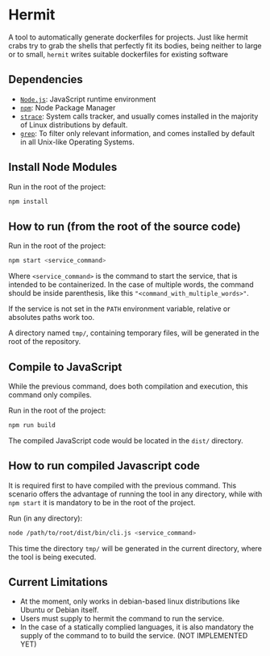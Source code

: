 # Hermit
A tool to automatically generate dockerfiles for projects. Just like hermit crabs try to grab the shells that perfectly fit its bodies, being neither to large or to small, `hermit` writes suitable dockerfiles for existing software

## Dependencies
  * [`Node.js`](https://nodejs.org/): JavaScript runtime environment
  * [`npm`](https://www.npmjs.com/get-npm): Node Package Manager
  * [`strace`](https://strace.io/): System calls tracker, and usually comes installed in the majority of Linux distributions by default.
  * [`grep`](): To filter only relevant information, and comes installed by default in all Unix-like Operating Systems.

## Install Node Modules
Run in the root of the project:
```bash
npm install
```

## How to run (from the root of the source code)
Run in the root of the project:
```bash
npm start <service_command>
```
Where `<service_command>` is the command to start the service, that is intended to be containerized. In the case of multiple words, the command should be inside parenthesis, like this `"<command_with_multiple_words>"`.

If the service is not set in the `PATH` environment variable, relative or absolutes paths work too.

A directory named `tmp/`, containing temporary files, will be generated in the root of the repository.

## Compile to JavaScript
While the previous command, does both compilation and execution, this command only compiles.

Run in the root of the project:
```bash
npm run build
```
The compiled JavaScript code would be located in the `dist/` directory.

## How to run compiled Javascript code
It is required first to have compiled with the previous command. This scenario offers the advantage of running the tool in any directory, while with `npm start` it is mandatory to be in the root of the project.

Run (in any directory):
```bash
node /path/to/root/dist/bin/cli.js <service_command>
```

This time the directory `tmp/` will be generated in the current directory, where the tool is being executed.

## Current Limitations
  * At the moment, only works in debian-based linux distributions like Ubuntu or Debian itself.
  * Users must supply to hermit the command to run the service.
  * In the case of a statically complied languages, it is also mandatory the supply of the command to to build the service. (NOT IMPLEMENTED YET)